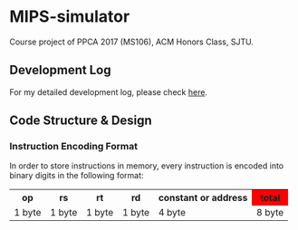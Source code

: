 # MIPS-simulator
Course project of PPCA 2017 (MS106), ACM Honors Class, SJTU.

## Development Log
For my detailed development log, please check [here](Development-Log.md).

## Code Structure & Design
### Instruction Encoding Format
In order to store instructions in memory, every instruction is encoded into binary digits in the following format:
<table>
  <tr>
    <th> op </th>
    <th> rs </th>
    <th> rt </th>
    <th> rd </th>
    <th> constant or address </th>
    <th bgcolor="red"> total </th>
  </tr>
  <tr>
    <td> 1 byte </td>
    <td> 1 byte </td>
    <td> 1 byte </td>
    <td> 1 byte </td>
    <td> 4 byte </td>
    <td> 8 byte </td>
  </tr>
</table>